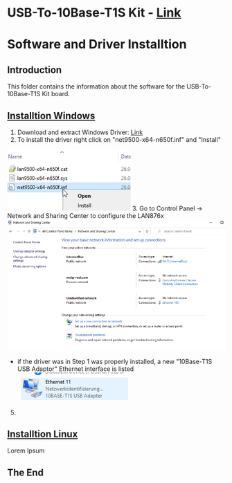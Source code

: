 **USB-To-10Base-T1S Kit** - [Link](https://)
====================================================

# Software and Driver Installtion

## Introduction
This folder contains the information about the software for the USB-To-10Base-T1S Kit board.

 ## [Installtion Windows](https://github.com/jpiwek/trustify/tree/master/software/example/win_install)

1. Download and extract Windows Driver: [Link](https://github.com/jpiwek/trustify/tree/master/driver/Windows_Driver_DRAFT.zip)
2. To install the driver right click on "net9500-x64-n650f.inf" and "Install" 

![](images/win_install_1.png)
3. Go to Control Panel -> Network and Sharing Center to configure the LAN876x
![](images/win_install_2.png)
* if the driver was in Step 1 was properly installed, a new "10Base-T1S USB Adaptor" Ethernet interface is listed  
![](images/win_install_3.png)
5. 



  ## [Installtion Linux](https://github.com/jpiwek/trustify/tree/master/software/example/linux_install)

Lorem Ipsum

## The End
